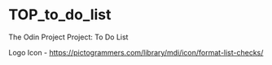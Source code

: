 # TOP_to_do_list
The Odin Project Project: To Do List

Logo Icon - https://pictogrammers.com/library/mdi/icon/format-list-checks/